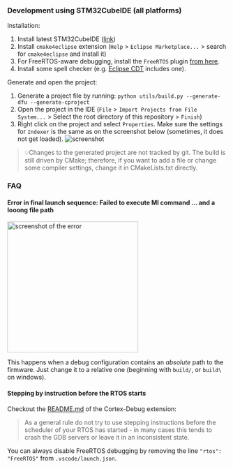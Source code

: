 ### Development using STM32CubeIDE (all platforms)

Installation:

1. Install latest STM32CubeIDE ([link](https://www.st.com/en/development-tools/stm32cubeide.html))
2. Install `cmake4eclipse` extension (`Help` > `Eclipse Marketplace...` > search for `cmake4eclipse` and install it)
3. For FreeRTOS-aware debugging, install the `FreeRTOS` plugin [from here](https://mcuoneclipse.com/2016/07/06/freertos-kernel-awareness-for-eclipse-from-nxp/).
4. Install some spell checker (e.g. [Eclipse CDT](https://www.eclipse.org/cdt/) includes one).

Generate and open the project:

1. Generate a project file by running: `python utils/build.py --generate-dfu --generate-cproject`
2. Open the project in the IDE (`File` > `Import Projects from File System...` > Select the root directory of this repository > `Finish`)
3. Right click on the project and select `Properties`. Make sure the settings for `Indexer` is the same as on the screenshot below (sometimes, it does not get loaded).
    ![screenshot](stm32cubeide_indexer.png)

> 💡Changes to the generated project are not tracked by git.
> The build is still driven by CMake; therefore, if you want to add a file or change some compiler settings, change it in CMakeLists.txt directly.

### FAQ

#### Error in final launch sequence: Failed to execute MI command ... and a looong file path

<img src="stm32cubeide_issue_path.png" height="300" alt="screenshot of the error" />

This happens when a debug configuration contains an _absolute_ path to the firmware. Just change it to a relative one (beginning with `build/`, or `build\` on windows).

#### Stepping by instruction before the RTOS starts

Checkout the [README.md](https://github.com/Marus/cortex-debug) of the Cortex-Debug extension:
> As a general rule do not try to use stepping instructions before the scheduler of your RTOS has started - in many cases this tends to crash the GDB servers or leave it in an inconsistent state.

You can always disable FreeRTOS debugging by removing the line `"rtos": "FreeRTOS"` from `.vscode/launch.json`.
